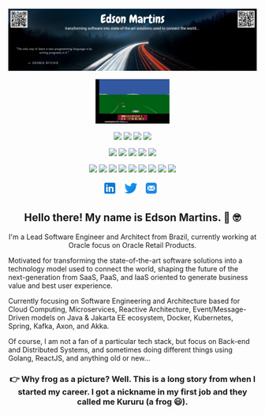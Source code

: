 ![Header for Edson Martins](https://github.com/edson-martins/edson-martins/blob/main/assets/edson-martins-banner.png)

<p align="center">
    <img width="150" height="90" src="https://github.com/edson-martins/edson-martins/blob/main/assets/gif/atari.GIF">
</p>
<p align="center">
    <img src="https://img.shields.io/badge/OS-UNIX-informational?style=plastic&logo=freebsd&logoColor=white&color=2bbc8a"/> <img src="https://img.shields.io/badge/OS-Linux-informational?style=plastic&logo=slackware&logoColor=white&color=2bbc8a"/> <img src="https://img.shields.io/badge/OS-MacOS-informational?style=plastic&logo=macos&logoColor=white&color=2bbc8a"/> <img src="https://img.shields.io/badge/OS-Windows-informational?style=plastic&logo=windows&logoColor=white&color=2bbc8a"/>
</p>
<p align="center"> 
<img src="https://img.shields.io/badge/Code-Java-informational?style=plastic&logo=java&logoColor=white&color=red"/> <img src="https://img.shields.io/badge/Code-C/C++-informational?style=plastic&logo=c&logoColor=white&color=blue"/> <img src="https://img.shields.io/badge/Code-Go-informational?style=plastic&logo=go&logoColor=white&color=9cf"/> <img src="https://img.shields.io/badge/Code-ReactJS-informational?style=plastic&logo=react&logoColor=white&color=61DAFB"/> <img src="https://img.shields.io/badge/Code-SQL-informational?style=plastic&logo=oracle&logoColor=white&color=red"/> 
</p>

<p align="center"> 
<img src="https://img.shields.io/badge/Tools-Docker-informational?style=plastic&logo=docker&logoColor=white&color=3494E0"/> <img src="https://img.shields.io/badge/Tools-Kubernetes-informational?style=plastic&logo=kubernetes&logoColor=white&color=326DE6"/> <img src="https://img.shields.io/badge/Framework-Spring-informational?style=plastic&logo=spring&logoColor=white&color=6DB340"/> <img src="https://img.shields.io/badge/Cloud-AWS-informational?style=plastic&logo=amazon&logoColor=white&color=EC912D"/> <img src="https://img.shields.io/badge/IDE-IntelliJ-informational?style=plastic&logo=jetbrains&logoColor=white&color=blue"/> <img src="https://img.shields.io/badge/IDE-Eclipse-informational?style=plastic&logo=eclipse&logoColor=white&color=DA7A0A"/> <img src="https://img.shields.io/badge/Messaging-Kafka-informational?style=plastic&logo=apache%20kafka&logoColor=white&color=red"/> <img src="https://img.shields.io/badge/EventDriven-Axon-informational?style=plastic&logo=null&logoColor=white&color=F43A2F"/> <img src="https://img.shields.io/badge/EventDriven-Akka-informational?style=plastic&logo=null&logoColor=white&color=F7962B"/>
</p>
<p align="center">
<a href="https://www.linkedin.com/in/edson-martins/" target="_blank"><img height="30" src="https://github.com/edson-martins/edson-martins/blob/main/assets/icons/linkedin-icon.svg"></a>&nbsp;&nbsp;
<a href="https://twitter.com/ejamartins" target="_blank"><img height="30" src="https://github.com/edson-martins/edson-martins/blob/main/assets/icons/twitter-icon.svg"></a>&nbsp;&nbsp;
<a href="mailto:edsonjam@gmail.com" target="_blank"><img height="30" src="https://github.com/edson-martins/edson-martins/blob/main/assets/icons/mail-icon.svg"></a>&nbsp;&nbsp;
</p>

<h2 align="center">Hello there! My name is Edson Martins. 👋 🤓</h2>
<p align="center">I'm a Lead Software Engineer and Architect from Brazil, currently working at Oracle focus on Oracle Retail Products.

Motivated for transforming the state-of-the-art software solutions into a technology model used to connect the world, shaping the future of the next-generation from SaaS, PaaS, and IaaS oriented to generate business value and best user experience.

Currently focusing on Software Engineering and Architecture based for Cloud Computing, Microservices, Reactive Architecture, Event/Message-Driven models on Java & Jakarta EE ecosystem, Docker, Kubernetes, Spring, Kafka, Axon, and Akka.

Of course, I am not a fan of a particular tech stack, but focus on Back-end and Distributed Systems, and sometimes doing different things using Golang, ReactJS, and anything old or new...</p>

<h3 align="center"> 👉 Why frog as a picture? Well. This is a long story from when I started my career. I got a nickname in my first job and they called me Kururu (a frog 😃).</h3>

<!--
**edson-martins/edson-martins** is a ✨ _special_ ✨ repository because its `README.md` (this file) appears on your GitHub profile.

Here are some ideas to get you started:

- 🔭 I’m currently working on ...
- 🌱 I’m currently learning ...
- 👯 I’m looking to collaborate on ...
- 🤔 I’m looking for help with ...
- 💬 Ask me about ...
- 📫 How to reach me: ...
- 😄 Pronouns: ...
- ⚡ Fun fact: ...
-->
